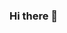 ### Hi there 👋

<!--
**love4bugs/love4bugs** is a ✨ _special_ ✨ repository because its `README.md` (this file) appears on your GitHub profile.

Here are some ideas to get you started:

- 🔭 I’m currently working on PMU Placement Problem using MetaHeuristics.
- 🌱 I’m currently learning AI.
- 👯 I’m looking to collaborate on anything in AI.
- 💬 Ask me anything.
- 📫 You can reach me here: [@sainarasareddy](mailto:sainarasareddy@gmail.com)
-->
